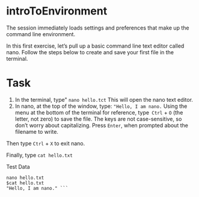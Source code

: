 # introToEnvironment
The session immediately loads settings and preferences that make up the command line environment.

In this first exercise, let’s pull up a basic command line text editor called nano. Follow the steps below to create and save your first file in the terminal.

Task 
=

1. In the terminal, type" `nano hello.tct` This will open the nano text editor.
2. In nano, at the top of the window, type: `"Hello, I am nano.` Using the menu at the bottom of the terminal for reference, type` Ctrl` + `O` (the letter, not zero) to save the file. The keys are not case-sensitive, so don’t worry about capitalizing.
Press `Enter`, when prompted about the filename to write.

Then type `Ctrl` + `X` to exit nano.

Finally, type `cat hello.txt`


Test Data 
```
nano hello.txt
$cat hello.txt 
"Hello, I am nano." ```

